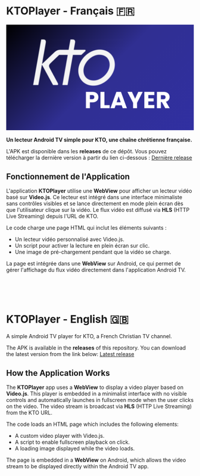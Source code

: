 # KTOPlayer - Français 🇫🇷

![KTOPlayer Banner](https://github.com/alexodee/ktoplayer/blob/main/app/src/main/res/mipmap-xxhdpi/banner.png)

**Un lecteur Android TV simple pour KTO, une chaîne chrétienne française.**

L'APK est disponible dans les **releases** de ce dépôt. Vous pouvez télécharger la dernière version à partir du lien ci-dessous :
[Dernière release](https://github.com/alexodee/ktoplayer/releases/latest)

## Fonctionnement de l'Application

L'application **KTOPlayer** utilise une **WebView** pour afficher un lecteur vidéo basé sur **Video.js**. Ce lecteur est intégré dans une interface minimaliste sans contrôles visibles et se lance directement en mode plein écran dès que l'utilisateur clique sur la vidéo. Le flux vidéo est diffusé via **HLS** (HTTP Live Streaming) depuis l'URL de KTO.

Le code charge une page HTML qui inclut les éléments suivants :
- Un lecteur vidéo personnalisé avec Video.js.
- Un script pour activer la lecture en plein écran sur clic.
- Une image de pré-chargement pendant que la vidéo se charge.

La page est intégrée dans une **WebView** sur Android, ce qui permet de gérer l'affichage du flux vidéo directement dans l'application Android TV.
<br>
<br>
<br>
<br>
<br>
# KTOPlayer - English  🇬🇧

A simple Android TV player for KTO, a French Christian TV channel.

The APK is available in the **releases** of this repository. You can download the latest version from the link below:
[Latest release](https://github.com/alexodee/ktoplayer/releases/latest)

## How the Application Works

The **KTOPlayer** app uses a **WebView** to display a video player based on **Video.js**. This player is embedded in a minimalist interface with no visible controls and automatically launches in fullscreen mode when the user clicks on the video. The video stream is broadcast via **HLS** (HTTP Live Streaming) from the KTO URL.

The code loads an HTML page which includes the following elements:
- A custom video player with Video.js.
- A script to enable fullscreen playback on click.
- A loading image displayed while the video loads.

The page is embedded in a **WebView** on Android, which allows the video stream to be displayed directly within the Android TV app.
